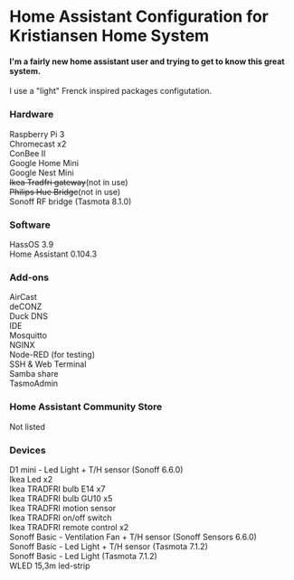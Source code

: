 <h1>Home Assistant Configuration for Kristiansen Home System</h1>
<h4>I'm a fairly new home assistant user and trying to get to know this great system.</h4>
<p>I use a "light" Frenck inspired packages configutation.</p>

<h3>Hardware</h3>
<p>Raspberry Pi 3<br/>
Chromecast x2<br/>
ConBee II<br/>
Google Home Mini<br/>
Google Nest Mini<br/>
<s>Ikea Tradfri gateway</s>(not in use)<br/>
<s>Philips Hue Bridge</s>(not in use)<br/>
Sonoff RF bridge (Tasmota 8.1.0)<br />
</p>

<h3>Software</h3>
<p>HassOS 3.9<br />
Home Assistant 0.104.3
</p>

<h3>Add-ons</h3>
AirCast<br/>
deCONZ<br/>
Duck DNS<br/>
IDE<br/>
Mosquitto<br/>
NGINX<br/>
Node-RED (for testing)<br/>
SSH & Web Terminal<br/>
Samba share<br/>
TasmoAdmin<br/>
</p>

<h3>Home Assistant Community Store</h3>
<p>Not listed</p>

<h3>Devices</h3>
<p>
D1 mini - Led Light + T/H sensor (Sonoff 6.6.0)<br/>
Ikea Led x2<br/>
Ikea TRADFRI bulb E14 x7<br/>
Ikea TRADFRI bulb GU10 x5<br/>
Ikea TRADFRI motion sensor<br/>
Ikea TRADFRI on/off switch<br/>
Ikea TRADFRI remote control x2<br/>
Sonoff Basic - Ventilation Fan + T/H sensor (Sonoff Sensors 6.6.0)<br/>
Sonoff Basic - Led Light + T/H sensor (Tasmota 7.1.2)<br/>
Sonoff Basic - Led Light (Tasmota 7.1.2)<br/>
WLED 15,3m led-strip<br/>
</p>
